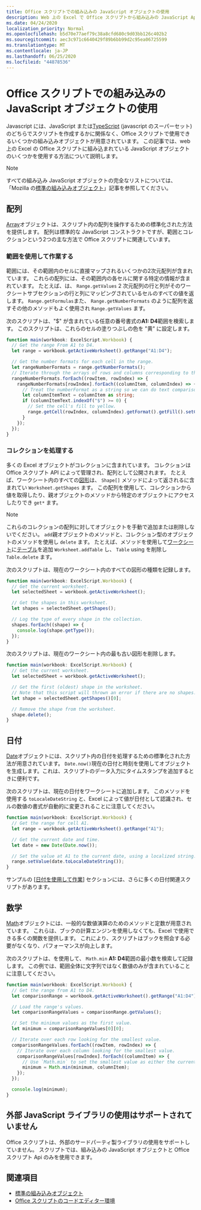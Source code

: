 ```yaml
---
title: Office スクリプトでの組み込みの JavaScript オブジェクトの使用
description: Web 上の Excel で Office スクリプトから組み込みの JavaScript Api を呼び出す方法について説明します。
ms.date: 04/24/2020
localization_priority: Normal
ms.openlocfilehash: b5d70e77aef79c38a8cfd680c9d03bb126c402b2
ms.sourcegitcommit: aec3c971c6640429f89b6bb99d2c95ea06725599
ms.translationtype: MT
ms.contentlocale: ja-JP
ms.lasthandoff: 06/25/2020
ms.locfileid: "44878536"
---
```

# <a name="using-built-in-javascript-objects-in-office-scripts"></a>Office スクリプトでの組み込みの JavaScript オブジェクトの使用

Javascript には、JavaScript または[TypeScript](../overview/code-editor-environment.md) (javascript のスーパーセット) のどちらでスクリプトを作成するかに関係なく、Office スクリプトで使用できるいくつかの組み込みオブジェクトが用意されています。 この記事では、web 上の Excel の Office スクリプトに組み込まれている JavaScript オブジェクトのいくつかを使用する方法について説明します。

> [!NOTE]
> すべての組み込み JavaScript オブジェクトの完全なリストについては、「Mozilla の[標準の組み込みオブジェクト](https://developer.mozilla.org/docs/Web/JavaScript/Reference/Global_Objects)」記事を参照してください。

## <a name="array"></a>配列

[Array](https://developer.mozilla.org/docs/Web/JavaScript/Reference/Global_Objects/Array)オブジェクトは、スクリプト内の配列を操作するための標準化された方法を提供します。 配列は標準的な JavaScript コンストラクトですが、範囲とコレクションという2つの主な方法で Office スクリプトに関連しています。

### <a name="working-with-ranges"></a>範囲を使用して作業する

範囲には、その範囲内のセルに直接マップされるいくつかの2次元配列が含まれています。 これらの配列には、その範囲内の各セルに関する特定の情報が含まれています。 たとえば、は、 `Range.getValues` 2 次元配列の行と列がそのワークシートサブセクションの行と列にマッピングされているセルのすべての値を返します。 `Range.getFormulas`また、 `Range.getNumberFormats` のように配列を返すその他のメソッドもよく使用され `Range.getValues` ます。

次のスクリプトは、"$" が含まれている任意の番号書式の**A1: D4**範囲を検索します。 このスクリプトは、これらのセルの塗りつぶしの色を "黄" に設定します。

```TypeScript
function main(workbook: ExcelScript.Workbook) {
  // Get the range From A1 to D4.
  let range = workbook.getActiveWorksheet().getRange("A1:D4");

  // Get the number formats for each cell in the range.
  let rangeNumberFormats = range.getNumberFormats();
  // Iterate through the arrays of rows and columns corresponding to those in the range.
  rangeNumberFormats.forEach((rowItem, rowIndex) => {
    rangeNumberFormats[rowIndex].forEach((columnItem, columnIndex) => {
      // Treat the numberFormat as a string so we can do text comparisons.
      let columnItemText = columnItem as string;
      if (columnItemText.indexOf("$") >= 0) {
        // Set the cell's fill to yellow.
        range.getCell(rowIndex, columnIndex).getFormat().getFill().setColor("yellow");
      }
    });
  });
}
```

### <a name="working-with-collections"></a>コレクションを処理する

多くの Excel オブジェクトがコレクションに含まれています。 コレクションは Office スクリプト API によって管理され、配列として公開されます。 たとえば、ワークシート内のすべての[図形](/javascript/api/office-scripts/excel/excelscript.shape)は、 `Shape[]` メソッドによって返されるに含まれてい `Worksheet.getShapes` ます。 この配列を使用して、コレクションから値を取得したり、親オブジェクトのメソッドから特定のオブジェクトにアクセスしたりでき `get*` ます。

> [!NOTE]
> これらのコレクションの配列に対してオブジェクトを手動で追加または削除しないでください。 `add`親オブジェクトのメソッドと、コレクション型のオブジェクトのメソッドを使用し `delete` ます。 たとえば、メソッドを使用して[ワークシート](/javascript/api/office-scripts/excel/excelscript.worksheet)に[テーブル](/javascript/api/office-scripts/excel/excelscript.table)を追加 `Worksheet.addTable` し、 `Table` using を削除し `Table.delete` ます。

次のスクリプトは、現在のワークシート内のすべての図形の種類を記録します。

```TypeScript
function main(workbook: ExcelScript.Workbook) {
  // Get the current worksheet.
  let selectedSheet = workbook.getActiveWorksheet();

  // Get the shapes in this worksheet.
  let shapes = selectedSheet.getShapes();

  // Log the type of every shape in the collection.
  shapes.forEach((shape) => {
    console.log(shape.getType());
  });
}
```

次のスクリプトは、現在のワークシート内の最も古い図形を削除します。

```Typescript
function main(workbook: ExcelScript.Workbook) {
  // Get the current worksheet.
  let selectedSheet = workbook.getActiveWorksheet();

  // Get the first (oldest) shape in the worksheet.
  // Note that this script will thrown an error if there are no shapes.
  let shape = selectedSheet.getShapes()[0];

  // Remove the shape from the worksheet.
  shape.delete();
}
```

## <a name="date"></a>日付

[Date](https://developer.mozilla.org/docs/Web/JavaScript/Reference/Global_Objects/Date)オブジェクトには、スクリプト内の日付を処理するための標準化された方法が用意されています。 `Date.now()`現在の日付と時刻を使用してオブジェクトを生成します。これは、スクリプトのデータ入力にタイムスタンプを追加するときに便利です。

次のスクリプトは、現在の日付をワークシートに追加します。 このメソッドを使用する `toLocaleDateString` と、Excel によって値が日付として認識され、セルの数値の書式が自動的に変更されることに注意してください。

```TypeScript
function main(workbook: ExcelScript.Workbook) {
  // Get the range for cell A1.
  let range = workbook.getActiveWorksheet().getRange("A1");

  // Get the current date and time.
  let date = new Date(Date.now());

  // Set the value at A1 to the current date, using a localized string.
  range.setValue(date.toLocaleDateString());
}
```

サンプルの [[日付を使用して作業](../resources/excel-samples.md#work-with-dates)] セクションには、さらに多くの日付関連スクリプトがあります。

## <a name="math"></a>数学

[Math](https://developer.mozilla.org/docs/Web/JavaScript/Reference/Global_Objects/Math)オブジェクトには、一般的な数値演算のためのメソッドと定数が用意されています。 これらは、ブックの計算エンジンを使用しなくても、Excel で使用できる多くの関数を提供します。 これにより、スクリプトはブックを照会する必要がなくなり、パフォーマンスが向上します。

次のスクリプトは、を使用して、 `Math.min` **A1: D4**範囲の最小数を検索して記録します。 この例では、範囲全体に文字列ではなく数値のみが含まれていることに注意してください。

```TypeScript
function main(workbook: ExcelScript.Workbook) {
  // Get the range from A1 to D4.
  let comparisonRange = workbook.getActiveWorksheet().getRange("A1:D4");

  // Load the range's values.
  let comparisonRangeValues = comparisonRange.getValues();

  // Set the minimum values as the first value.
  let minimum = comparisonRangeValues[0][0];

  // Iterate over each row looking for the smallest value.
  comparisonRangeValues.forEach((rowItem, rowIndex) => {
    // Iterate over each column looking for the smallest value.
    comparisonRangeValues[rowIndex].forEach((columnItem) => {
      // Use `Math.min` to set the smallest value as either the current cell's value or the previous minimum.
      minimum = Math.min(minimum, columnItem);
    });
  });

  console.log(minimum);
}

```

## <a name="use-of-external-javascript-libraries-is-not-supported"></a>外部 JavaScript ライブラリの使用はサポートされていません

Office スクリプトは、外部のサードパーティ製ライブラリの使用をサポートしていません。 スクリプトでは、組み込みの JavaScript オブジェクトと Office スクリプト Api のみを使用できます。

## <a name="see-also"></a>関連項目

- [標準の組み込みオブジェクト](https://developer.mozilla.org/docs/Web/JavaScript/Reference/Global_Objects)
- [Office スクリプトのコードエディター環境](../overview/code-editor-environment.md)
